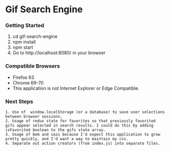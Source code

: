 # Gif Search Engine

### Getting Started

1. cd gif-search-engine
2. npm install
3. npm start
4. Go to http://localhost:8080/ in your browser

### Compatible Browsers
- Firefox 63
- Chrome 69-70
- This application is not Internet Explorer or Edge Compatible.

### Next Steps
	1. Use of  window.localStorage (or a database) to save user selections between browser sessions.
	2. Usage of redux state for favorites so that previously favorited gifs appear selected in search results. I could do this by adding isFavorited boolean to the gifs state array.
	3. Usage of bem and sass because I'd expect this application to grow pretty quickly, and I'd want a way to maintain my css.
	4. Separate out action creators (from index.js) into separate files.